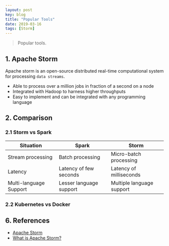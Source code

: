 ```yaml
---
layout: post
key: blog
title: "Popular Tools"
date: 2019-03-16
tags: [Storm]
---
```


> Popular tools.

## 1. Apache Storm
Apache storm is an open-source distributed real-time computational system for processing `data streams`.
* Able to process over a million jobs in fraction of a second on a node
* Integrated with Hadoop to harness higher throughputs
* Easy to implement and can be integrated with any programming language

## 2. Comparison
### 2.1 Storm vs Spark

Situation              | Spark                   | Storm
-----------------------|-------------------------|----------------------
Stream processing      | Batch processing        | Micro-batch processing
Latency                | Latency of few seconds  | Latency of milliseconds
Multi-language Support | Lesser language support | Multiple language support

### 2.2 Kubernetes vs Docker

## 6. References
* [Apache Storm](https://storm.apache.org/)
* [What is Apache Storm?](https://intellipaat.com/blog/what-is-apache-storm/)
